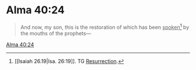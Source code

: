 # Alma 40:24

> And now, my son, this is the restoration of which has been <u>spoken</u>[^a] by the mouths of the prophets—

[Alma 40:24](https://www.churchofjesuschrist.org/study/scriptures/bofm/alma/40?lang=eng&id=p24#p24)


[^a]: [[Isaiah 26.19|Isa. 26:19]]. TG [Resurrection](https://www.churchofjesuschrist.org/study/scriptures/tg/resurrection?lang=eng).

